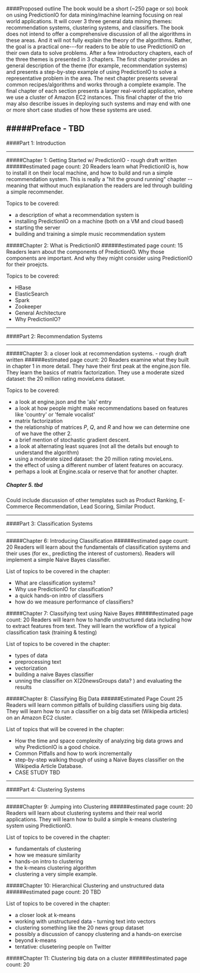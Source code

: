 ####Proposed outline
The book would be a short (~250 page or so) book on using PredictionIO for data mining/machine learning focusing on real world applications. It will cover 3 three general data mining themes: recommendation systems, clustering systems, and classifiers. The book does not intend to offer a comprehensive discussion of all the algorithms in these areas. And it will not fully explain the theory of the algorithms. Rather, the goal is a practical one---for readers to be able to use PredictionIO on their own data to solve problems. After a few introductory chapters, each of the three themes is presented in 3 chapters. The first chapter provides an general description of the theme (for example, recommendation systems) and presents a step-by-step example of using PredictionIO  to solve a representative problem in the area. The next chapter presents several common recipes/algorithms and works through a complete example. The final chapter of each section  presents a larger real-world application, where we use a cluster of Amazon EC2 instances. This final chapter of the trio may also describe issues in deploying such systems and may end with one or more short case studies of how these systems are used. 

#####Preface - 
TBD
---

####Part 1: Introduction

---

#####Chapter 1: Getting Started w/ PredictionIO - rough draft written
######estimated page count: 20
Readers learn what PredictionIO is, how to install it on their local machine, and how to build and run a simple recommendation system. This is really a "hit the ground running" chapter -- meaning that without much explanation the readers are led through building a simple recommender.

Topics to be covered:

* a description of what a recommendation system is
* installing PredictionIO on a machine (both on a VM and cloud based)
* starting the server
* building and training a simple music recommendation system

#####Chapter 2: What is PredictionIO 
######estimated page count: 15
Readers learn about the components of PredictionIO. Why those components are important. And why they might consider using PredictionIO for their proejcts.

Topics to be covered:

* HBase
* ElasticSearch
* Spark
* Zookeeper
* General Architecture
* Why PredictionIO?

--- 

####Part 2: Recommendation Systems

---

#####Chapter 3: a closer look at recommendation systems. - rough draft written
######estimated page count: 20
Readers examine what they built in chapter 1 in more detail. They have their first peak at the engine.json file. They learn the basics of matrix factorization. They use a moderate sized dataset: the 20 million rating movieLens dataset.

Topics to be covered:

+ a look at engine.json and the 'als' entry
+ a look at how people might make recommendations based on features like 'country' or 'female vocalist'
+ matrix factorization
+ the relationship of matrices *P*, *Q*, and *R* and how we can determine one of we have the other 2.
+ a brief mention of stochastic gradient descent.
+ a look at alternating least squares (not all the details but enough to understand the algorithm)
+ using a moderate sized dataset: the 20 million rating movieLens.
+ the effect of using a different number of latent features on accuracy.
+ perhaps a look at Engine.scala or reserve that for another chapter.

##### Chapter 5. tbd
Could include discussion of other templates such as Product Ranking, E-Commerce Recommendation, Lead Scoring, Similar Product.

---

####Part 3: Classification Systems

---

#####Chapter 6: Introducing Classification
######estimated page count: 20
Readers will learn about the fundamentals of classification systems and their uses (for ex., predicting the interest of customers). Readers will implement a simple Naive Bayes classifier.

List of topics to be covered in the chapter:

+ What are classification systems?
+ Why use PredictionIO for classification?
+ a quick hands-on intro of classifiers
+ how do we measure performance of classifiers?

#####Chapter 7: Classifying text using Naive Bayes
######estimated page count: 20
Readers will learn how to handle unstructured data including how to extract features from text. They will learn the workflow of a typical classification task (training & testing)


List of topics to be covered in the chapter:

+ types of data
+ preprocessing text
+ vectorization
+ building a naive Bayes classifier
+ unning the classifier on X(20newsGroups data? ) and evaluating the results

#####Chapter 8: Classifying Big Data
######Estimated Page Count 25
Readers will learn common pitfalls of building classifiers using big data. They will learn how to run a classifier on a big data set (Wikipedia articles) on an Amazon EC2 cluster.

List of topics that will be covered in the chapter:

+	How the time and space complexity of analyzing big data grows and why PredictionIO is a good choice.
+ 	Common Pitfalls and how to work incrementally
+ step-by-step walking though of using a Naive Bayes classifier on the Wikipedia Article Database.
+ CASE STUDY TBD

---

####Part 4: Clustering Systems

---

#####Chapter 9: Jumping into Clustering
######estimated page count: 20
Readers will learn about clustering systems and their real world applications. They will learn how to build a simple k-means clustering system using PredictionIO.

List of topics to be covered in the chapter:

+ fundamentals of clustering
+ how we measure similarity
+ hands-on intro to clustering
+ the k-means clustering algorithm
+ clustering a very simple example.


#####Chapter 10:   Hierarchical Clustering and unstructured data
######estimated page count: 20
TBD

List of topics to be covered in the chapter:

+ a closer look at k-means
+ working with unstructured data - turning text into vectors
+ clustering something like the 20 news group dataset
+ possibly a discussion of canopy clustering and a hands-on exercise
+ beyond k-means
+ tentative: clusetering people on Twitter

#####Chapter 11:  Clustering big data on a cluster
######estimated page count: 20
